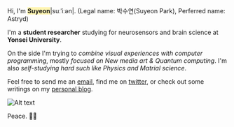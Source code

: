 Hi, I'm **<span style='background-color:#fff5b1'>Suyeon</span>**|suːˈiːən|. (Legal name: 박수연(Suyeon Park), Perferred name: Astryd)

I'm a **student researcher** studying for neurosensors and brain science at **Yonsei University**.

On the side I'm trying to *combine visual experiences with computer programming*, mostly *focused on New media art & Quantum computing*. I'm also *self-studying hard such like Physics and Matrial science*.

Feel free to send me an [email](mailto:astrydpark@nformare.com), find me on [twitter](https://twitter.com/artreadcode), or check out some writings on my [personal blog](https://astrydpark.com).

![Alt text](https://spotify-recently-played-readme.vercel.app/api?user=camwalker1115)

Peace. ✌🏻
